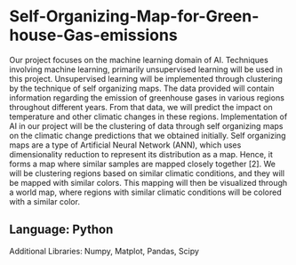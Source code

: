 # Self-Organizing-Map-for-Green-house-Gas-emissions

Our project focuses on the machine learning domain of AI. Techniques involving machine learning, primarily unsupervised learning will be used in this project. Unsupervised learning will be implemented through clustering by the technique of self organizing maps. 
The data provided will contain information regarding the emission of greenhouse gases in various regions throughout different years. From that data, we will predict the impact on temperature and other climatic changes in these regions. Implementation of AI in our project will be the clustering of data through self organizing maps on the climatic change predictions that we obtained initially. 
Self organizing maps are a type of Artificial Neural Network (ANN), which uses dimensionality reduction to represent its distribution as a map. Hence, it forms a map where similar samples are mapped closely together [2]. We will be clustering regions based on similar climatic conditions, and they will be mapped with similar colors. This mapping will then be visualized through a world map, where regions with similar climatic conditions will be colored with a similar color. 

## Language: Python
Additional Libraries: Numpy, Matplot, Pandas, Scipy
